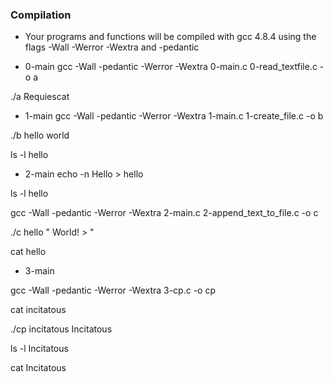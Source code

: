 ### Compilation
- Your programs and functions will be compiled with gcc 4.8.4 using the flags -Wall -Werror -Wextra and -pedantic

- 0-main
gcc -Wall -pedantic -Werror -Wextra 0-main.c 0-read_textfile.c -o a

./a Requiescat
- 1-main
gcc -Wall -pedantic -Werror -Wextra 1-main.c 1-create_file.c -o b

./b hello world

ls -l hello

- 2-main
echo -n Hello > hello

ls -l hello

gcc -Wall -pedantic -Werror -Wextra 2-main.c 2-append_text_to_file.c -o c

./c hello " World! > "

cat hello
- 3-main

gcc -Wall -pedantic -Werror -Wextra 3-cp.c -o cp

cat incitatous

./cp incitatous Incitatous

ls -l Incitatous

cat Incitatous